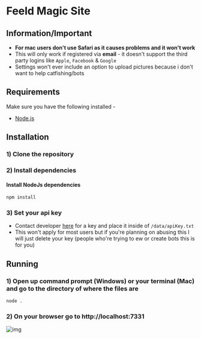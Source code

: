 # Feeld Magic Site

## Information/Important
- **For mac users don't use Safari as it causes problems and it won't work**
- This will only work if registered via **email** - it doesn't support the third party logins like `Apple`, `Facebook` & `Google`
- Settings won't ever include an option to upload pictures because i don't want to help catfishing/bots

## Requirements

Make sure you have the following installed -

- [Node.js](https://nodejs.org/)

## Installation

### 1) Clone the repository

### 2) Install dependencies

#### Install NodeJs dependencies

```bash
npm install
```
### 3) Set your api key
- Contact developer [here](https://www.reddit.com/user/feeldghost) for a key and place it inside of `/data/apiKey.txt`
- This won't apply for most users but if you're planning on abusing this I will just delete your key (people who're trying to ew or create bots this is for you)

## Running

### 1) Open up command prompt (Windows) or your terminal (Mac) and go to the directory of where the files are

```bash
node .
```

### 2) On your browser go to http://localhost:7331

![img](https://i.imgur.com/PmalygF.png)
